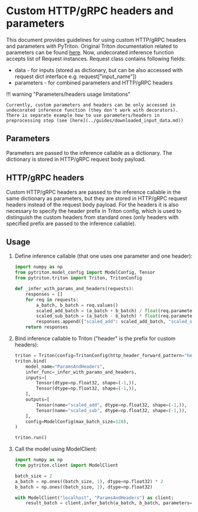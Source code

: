 <!--
Copyright (c) 2022-2023, NVIDIA CORPORATION. All rights reserved.

Licensed under the Apache License, Version 2.0 (the "License");
you may not use this file except in compliance with the License.
You may obtain a copy of the License at

    http://www.apache.org/licenses/LICENSE-2.0

Unless required by applicable law or agreed to in writing, software
distributed under the License is distributed on an "AS IS" BASIS,
WITHOUT WARRANTIES OR CONDITIONS OF ANY KIND, either express or implied.
See the License for the specific language governing permissions and
limitations under the License.
-->

# Custom HTTP/gRPC headers and parameters

This document provides guidelines for using custom HTTP/gRPC headers and parameters with PyTriton.
Original Triton documentation related to parameters can be found [here](https://github.com/triton-inference-server/server/blob/main/docs/protocol/extension_parameters.md).
Now, undecorated inference function accepts list of Request instances.
Request class contains following fields:

- data - for inputs (stored as dictionary, but can be also accessed with request dict interface e.g. request["input_name"])
- parameters - for combined parameters and HTTP/gRPC headers

!!! warning "Parameters/headers usage limitations"

    Currently, custom parameters and headers can be only accessed in undecorated inference function (they don't work with decorators).
    There is separate example how to use parameters/headers in preprocessing step (see [here](../guides/downloaded_input_data.md))


## Parameters

Parameters are passed to the inference callable as a dictionary.
The dictionary is stored in HTTP/gRPC request body payload.

## HTTP/gRPC headers

Custom HTTP/gRPC headers are passed to the inference callable in the same dictionary as parameters,
but they are stored in HTTP/gRPC request headers instead of the request body payload.
For the headers it is also necessary to specify the header prefix in Triton config, which is used to distinguish  the custom
headers from standard ones (only headers with specified prefix are passed to the inference callable).

## Usage

1. Define inference callable (that one uses one parameter and one header):

    ```python
    import numpy as np
    from pytriton.model_config import ModelConfig, Tensor
    from pytriton.triton import Triton, TritonConfig

    def _infer_with_params_and_headers(requests):
        responses = []
        for req in requests:
            a_batch, b_batch = req.values()
            scaled_add_batch = (a_batch + b_batch) / float(req.parameters["header_divisor"])
            scaled_sub_batch = (a_batch - b_batch) * float(req.parameters["parameter_multiplier"])
            responses.append({"scaled_add": scaled_add_batch, "scaled_sub": scaled_sub_batch})
        return responses
    ```

2. Bind inference callable to Triton ("header" is the prefix for custom headers):

    <!--pytest-codeblocks:cont-->
    ```python
    triton = Triton(config=TritonConfig(http_header_forward_pattern="header.*"))
    triton.bind(
        model_name="ParamsAndHeaders",
        infer_func=_infer_with_params_and_headers,
        inputs=[
            Tensor(dtype=np.float32, shape=(-1,)),
            Tensor(dtype=np.float32, shape=(-1,)),
        ],
        outputs=[
            Tensor(name="scaled_add", dtype=np.float32, shape=(-1,)),
            Tensor(name="scaled_sub", dtype=np.float32, shape=(-1,)),
        ],
        config=ModelConfig(max_batch_size=128),
    )

    triton.run()
    ```

3. Call the model using ModelClient:

    <!--pytest-codeblocks:cont-->

    ```python
    import numpy as np
    from pytriton.client import ModelClient

    batch_size = 2
    a_batch = np.ones((batch_size, 1), dtype=np.float32) * 2
    b_batch = np.ones((batch_size, 1), dtype=np.float32)
    ```
    <!--pytest-codeblocks:cont-->
    ```python
    with ModelClient("localhost", "ParamsAndHeaders") as client:
        result_batch = client.infer_batch(a_batch, b_batch, parameters={"parameter_multiplier": 2}, headers={"header_divisor": 3})
    ```


    <!--pytest-codeblocks:cont-->
    <!--
    This code is used by pytest to verify the correctness of the documentation.
    ```python
    triton.stop();

    assert np.allclose(result_batch["scaled_add"], (a_batch + b_batch) / 3)
    assert np.allclose(result_batch["scaled_sub"], (a_batch - b_batch) * 2)
    ```
    -->
